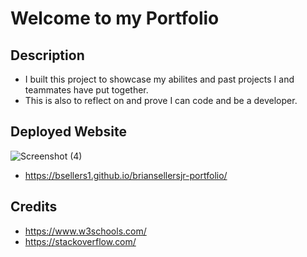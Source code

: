 # Welcome to my Portfolio

## Description

- I built this project to showcase my abilites and past projects I and teammates have put together.
- This is also to reflect on and prove I can code and be a developer.

## Deployed Website

![Screenshot (4)](https://github.com/bsellers1/briansellersjr-portfolio/assets/132436242/ac59e3fe-22f7-4730-84ae-f11f95d3ff85)

- https://bsellers1.github.io/briansellersjr-portfolio/

## Credits
- https://www.w3schools.com/
- https://stackoverflow.com/